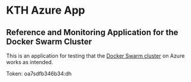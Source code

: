 # KTH Azure App 
## Reference and Monitoring Application for the Docker Swarm Cluster
This is an application for testing that the [Docker Swarm cluster](https://gita.sys.kth.se/infosys/kth-azure-swarm) on Azure works as intended.


Token: oa7sdfb346b34:dh
